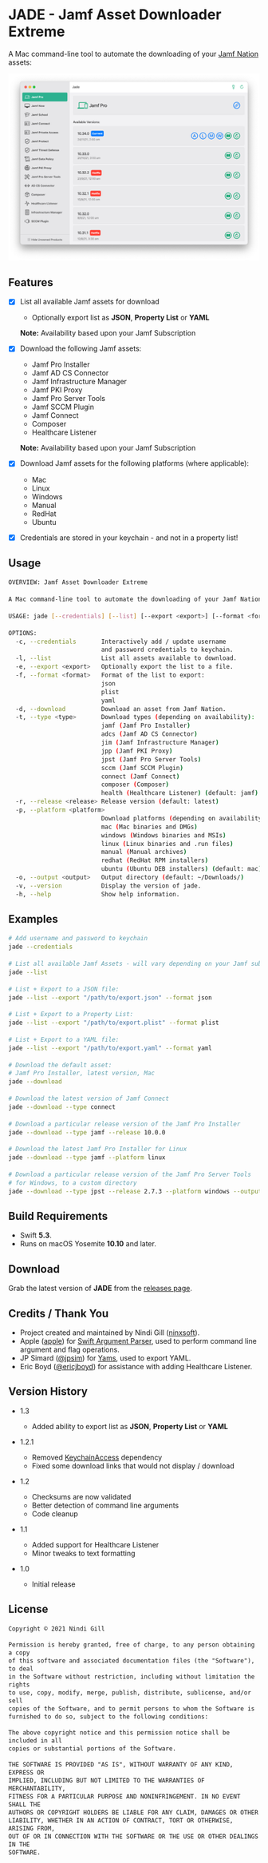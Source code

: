 
# JADE - Jamf Asset Downloader Extreme

A Mac command-line tool to automate the downloading of your [Jamf Nation](https://www.jamf.com/jamf-nation/) assets:

![Example](Readme%20Resources/Example.png)

## Features

*   [x] List all available Jamf assets for download
    *   Optionally export list as **JSON**, **Property List** or **YAML**

    **Note:** Availability based upon your Jamf Subscription

*   [x] Download the following Jamf assets:
    *   Jamf Pro Installer
    *   Jamf AD CS Connector
    *   Jamf Infrastructure Manager
    *   Jamf PKI Proxy
    *   Jamf Pro Server Tools
    *   Jamf SCCM Plugin
    *   Jamf Connect
    *   Composer
    *   Healthcare Listener

    **Note:** Availability based upon your Jamf Subscription
*   [x] Download Jamf assets for the following platforms (where applicable):
    *   Mac
    *   Linux
    *   Windows
    *   Manual
    *   RedHat
    *   Ubuntu

*   [x] Credentials are stored in your keychain - and not in a property list!

## Usage

```bash
OVERVIEW: Jamf Asset Downloader Extreme

A Mac command-line tool to automate the downloading of your Jamf Nation assets.

USAGE: jade [--credentials] [--list] [--export <export>] [--format <format>] [--download] [--type <type>] [--release <release>] [--platform <platform>] [--output <output>] [--version]

OPTIONS:
  -c, --credentials       Interactively add / update username
                          and password credentials to keychain.
  -l, --list              List all assets available to download.
  -e, --export <export>   Optionally export the list to a file.
  -f, --format <format>   Format of the list to export:
                          json
                          plist
                          yaml
  -d, --download          Download an asset from Jamf Nation.
  -t, --type <type>       Download types (depending on availability):
                          jamf (Jamf Pro Installer)
                          adcs (Jamf AD CS Connector)
                          jim (Jamf Infrastructure Manager)
                          jpp (Jamf PKI Proxy)
                          jpst (Jamf Pro Server Tools)
                          sccm (Jamf SCCM Plugin)
                          connect (Jamf Connect)
                          composer (Composer)
                          health (Healthcare Listener) (default: jamf)
  -r, --release <release> Release version (default: latest)
  -p, --platform <platform>
                          Download platforms (depending on availability):
                          mac (Mac binaries and DMGs)
                          windows (Windows binaries and MSIs)
                          linux (Linux binaries and .run files)
                          manual (Manual archives)
                          redhat (RedHat RPM installers)
                          ubuntu (Ubuntu DEB installers) (default: mac)
  -o, --output <output>   Output directory (default: ~/Downloads/)
  -v, --version           Display the version of jade.
  -h, --help              Show help information.
```

## Examples

```bash
# Add username and password to keychain
jade --credentials

# List all available Jamf Assets - will vary depending on your Jamf subscription
jade --list

# List + Export to a JSON file:
jade --list --export "/path/to/export.json" --format json

# List + Export to a Property List:
jade --list --export "/path/to/export.plist" --format plist

# List + Export to a YAML file:
jade --list --export "/path/to/export.yaml" --format yaml

# Download the default asset:
# Jamf Pro Installer, latest version, Mac
jade --download

# Download the latest version of Jamf Connect
jade --download --type connect

# Download a particular release version of the Jamf Pro Installer
jade --download --type jamf --release 10.0.0

# Download the latest Jamf Pro Installer for Linux
jade --download --type jamf --platform linux

# Download a particular release version of the Jamf Pro Server Tools
# for Windows, to a custom directory
jade --download --type jpst --release 2.7.3 --platform windows --output "/path/to/custom/directory"
```

## Build Requirements

*   Swift **5.3**.
*   Runs on macOS Yosemite **10.10** and later.

## Download

Grab the latest version of **JADE** from the [releases page](https://github.com/ninxsoft/Jade/releases).

## Credits / Thank You

*   Project created and maintained by Nindi Gill ([ninxsoft](https://github.com/ninxsoft)).
*   Apple ([apple](https://github.com/apple)) for [Swift Argument Parser](https://github.com/apple/swift-argument-parser), used to perform command line argument and flag operations.
*   JP Simard ([@jpsim](https://github.com/jpsim)) for [Yams](https://github.com/jpsim/Yams), used to export YAML.
*   Eric Boyd ([@ericjboyd](https://twitter.com/ericjboyd)) for assistance with adding Healthcare Listener.

## Version History

*   1.3
    *   Added ability to export list as **JSON**, **Property List** or **YAML**

*   1.2.1
    *   Removed [KeychainAccess](https://github.com/kishikawakatsumi/KeychainAccess) dependency
    *   Fixed some download links that would not display / download

*   1.2
    *   Checksums are now validated
    *   Better detection of command line arguments
    *   Code cleanup

*   1.1
    *   Added support for Healthcare Listener
    *   Minor tweaks to text formatting

*   1.0
    *   Initial release

## License

    Copyright © 2021 Nindi Gill

    Permission is hereby granted, free of charge, to any person obtaining a copy
    of this software and associated documentation files (the "Software"), to deal
    in the Software without restriction, including without limitation the rights
    to use, copy, modify, merge, publish, distribute, sublicense, and/or sell
    copies of the Software, and to permit persons to whom the Software is
    furnished to do so, subject to the following conditions:

    The above copyright notice and this permission notice shall be included in all
    copies or substantial portions of the Software.

    THE SOFTWARE IS PROVIDED "AS IS", WITHOUT WARRANTY OF ANY KIND, EXPRESS OR
    IMPLIED, INCLUDING BUT NOT LIMITED TO THE WARRANTIES OF MERCHANTABILITY,
    FITNESS FOR A PARTICULAR PURPOSE AND NONINFRINGEMENT. IN NO EVENT SHALL THE
    AUTHORS OR COPYRIGHT HOLDERS BE LIABLE FOR ANY CLAIM, DAMAGES OR OTHER
    LIABILITY, WHETHER IN AN ACTION OF CONTRACT, TORT OR OTHERWISE, ARISING FROM,
    OUT OF OR IN CONNECTION WITH THE SOFTWARE OR THE USE OR OTHER DEALINGS IN THE
    SOFTWARE.
